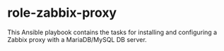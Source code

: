 # role-zabbix-proxy
This Ansible playbook contains the tasks for installing and configuring a Zabbix proxy with a MariaDB/MySQL DB server.

